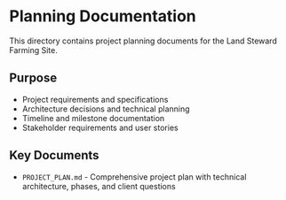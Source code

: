 # Planning Documentation

This directory contains project planning documents for the Land Steward Farming Site.

## Purpose

- Project requirements and specifications
- Architecture decisions and technical planning
- Timeline and milestone documentation
- Stakeholder requirements and user stories

## Key Documents

- `PROJECT_PLAN.md` - Comprehensive project plan with technical architecture, phases, and client questions
